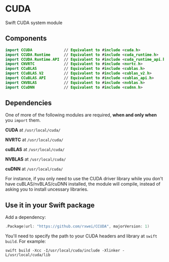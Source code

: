 # CUDA
Swift CUDA system module

## Components
```swift
import CCUDA              // Equivalent to #include <cuda.h>
import CCUDA.Runtime      // Equivalent to #include <cuda_runtime.h>
import CCUDA.Runtime.API  // Equivalent to #include <cuda_runtime_api.h>
import CNVRTC             // Equivalent to #include <nvrtc.h>
import CCuBLAS            // Equivalent to #include <cublas.h>
import CCuBLAS.V2         // Equivalent to #include <cublas_v2.h>
import CCuBLAS.API        // Equivalent to #include <cublas_api.h>
import CNVBLAS            // Equivalent to #include <nvblas.h>
import CCuDNN             // Equivalent to #include <cudnn.h>
```

## Dependencies

One of more of the following modules are required, **when and only when** you `import` them.

**CUDA** at `/usr/local/cuda/`

**NVRTC** at `/usr/local/cuda/`

**cuBLAS** at `/usr/local/cuda/`

**NVBLAS** at `/usr/local/cuda/`

**cuDNN** at `/usr/local/cuda/`

For instance, if you only need to use the CUDA driver library while you don't
have cuBLAS/nvBLAS/cuDNN installed, the module will compile, instead of asking
you to install uncessary libraries.

## Use it in your Swift package

Add a dependency:
```swift
.Package(url: "https://github.com/rxwei/CCUDA", majorVersion: 1)
```

You'll need to specify the path to your CUDA headers and library at `swift build`. For example:
```
swift build -Xcc -I/usr/local/cuda/include -Xlinker -L/usr/local/cuda/lib
```
